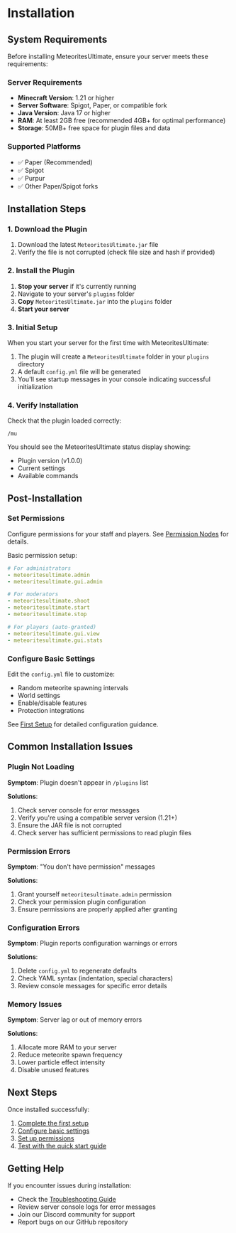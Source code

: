 # Installation

## System Requirements

Before installing MeteoritesUltimate, ensure your server meets these requirements:

### Server Requirements
- **Minecraft Version**: 1.21 or higher
- **Server Software**: Spigot, Paper, or compatible fork
- **Java Version**: Java 17 or higher
- **RAM**: At least 2GB free (recommended 4GB+ for optimal performance)
- **Storage**: 50MB+ free space for plugin files and data

### Supported Platforms
- ✅ Paper (Recommended)
- ✅ Spigot
- ✅ Purpur
- ✅ Other Paper/Spigot forks

## Installation Steps

### 1. Download the Plugin

1. Download the latest `MeteoritesUltimate.jar` file
2. Verify the file is not corrupted (check file size and hash if provided)

### 2. Install the Plugin

1. **Stop your server** if it's currently running
2. Navigate to your server's `plugins` folder
3. **Copy** `MeteoritesUltimate.jar` into the `plugins` folder
4. **Start your server**

### 3. Initial Setup

When you start your server for the first time with MeteoritesUltimate:

1. The plugin will create a `MeteoritesUltimate` folder in your `plugins` directory
2. A default `config.yml` file will be generated
3. You'll see startup messages in your console indicating successful initialization

### 4. Verify Installation

Check that the plugin loaded correctly:

```
/mu
```

You should see the MeteoritesUltimate status display showing:
- Plugin version (v1.0.0)
- Current settings
- Available commands

## Post-Installation

### Set Permissions

Configure permissions for your staff and players. See [Permission Nodes](../commands/permissions.md) for details.

Basic permission setup:
```yaml
# For administrators
- meteoritesultimate.admin
- meteoritesultimate.gui.admin

# For moderators  
- meteoritesultimate.shoot
- meteoritesultimate.start
- meteoritesultimate.stop

# For players (auto-granted)
- meteoritesultimate.gui.view
- meteoritesultimate.gui.stats
```

### Configure Basic Settings

Edit the `config.yml` file to customize:
- Random meteorite spawning intervals
- World settings
- Enable/disable features
- Protection integrations

See [First Setup](first-setup.md) for detailed configuration guidance.

## Common Installation Issues

### Plugin Not Loading

**Symptom**: Plugin doesn't appear in `/plugins` list

**Solutions**:
1. Check server console for error messages
2. Verify you're using a compatible server version (1.21+)
3. Ensure the JAR file is not corrupted
4. Check server has sufficient permissions to read plugin files

### Permission Errors

**Symptom**: "You don't have permission" messages

**Solutions**:
1. Grant yourself `meteoritesultimate.admin` permission
2. Check your permission plugin configuration
3. Ensure permissions are properly applied after granting

### Configuration Errors

**Symptom**: Plugin reports configuration warnings or errors

**Solutions**:
1. Delete `config.yml` to regenerate defaults
2. Check YAML syntax (indentation, special characters)
3. Review console messages for specific error details

### Memory Issues

**Symptom**: Server lag or out of memory errors

**Solutions**:
1. Allocate more RAM to your server
2. Reduce meteorite spawn frequency
3. Lower particle effect intensity
4. Disable unused features

## Next Steps

Once installed successfully:

1. [Complete the first setup](first-setup.md)
2. [Configure basic settings](../configuration/basic-settings.md)
3. [Set up permissions](../commands/permissions.md)
4. [Test with the quick start guide](quick-start.md)

## Getting Help

If you encounter issues during installation:

- Check the [Troubleshooting Guide](../troubleshooting/common-issues.md)
- Review server console logs for error messages
- Join our Discord community for support
- Report bugs on our GitHub repository